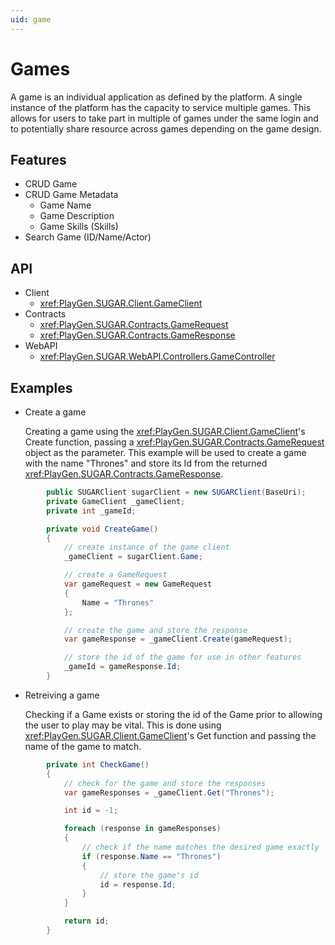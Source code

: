 ```yaml
---
uid: game
---
```


# Games
A game is an individual application as defined by the platform. A single instance of the platform has the capacity to service multiple games. This allows for users to take part in multiple of games under the same login and to potentially share resource across games depending on the game design. 

## Features
* CRUD Game
* CRUD Game Metadata
	* Game Name
	* Game Description
	* Game Skills (Skills)	
* Search Game (ID/Name/Actor)

## API
* Client
    * <xref:PlayGen.SUGAR.Client.GameClient>
* Contracts
    * <xref:PlayGen.SUGAR.Contracts.GameRequest>
    * <xref:PlayGen.SUGAR.Contracts.GameResponse>
* WebAPI
    * <xref:PlayGen.SUGAR.WebAPI.Controllers.GameController>


## Examples
* Create a game
	
	Creating a game using the <xref:PlayGen.SUGAR.Client.GameClient>'s Create function, passing a <xref:PlayGen.SUGAR.Contracts.GameRequest> object as the parameter. This example will be used to create a game with the name "Thrones" and store its Id from the returned <xref:PlayGen.SUGAR.Contracts.GameResponse>.

```cs
		public SUGARClient sugarClient = new SUGARClient(BaseUri);
		private GameClient _gameClient;
		private int _gameId;

		private void CreateGame() 
		{
			// create instance of the game client
			_gameClient = sugarClient.Game;

			// create a GameRequest
			var gameRequest = new GameRequest 
			{
				Name = "Thrones"
			};

			// create the game and store the response
			var gameResponse = _gameClient.Create(gameRequest);

			// store the id of the game for use in other features
			_gameId = gameResponse.Id;
		}
```

* Retreiving a game

	Checking if a Game exists or storing the id of the Game prior to allowing the user to play may be vital. This is done using <xref:PlayGen.SUGAR.Client.GameClient>'s Get function and passing the name of the game to match.

```cs 
		private int CheckGame() 
		{
			// check for the game and store the responses
			var gameResponses = _gameClient.Get("Thrones");

			int id = -1;

			foreach (response in gameResponses) 
			{
				// check if the name matches the desired game exactly
				if (response.Name == "Thrones") 
				{	
					// store the game's id
					id = response.Id;
				}
			}

			return id;
		}
```